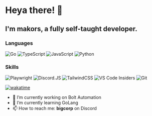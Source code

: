 # Heya there! 👋
## I'm **makors**, a fully self-taught developer.

### Languages
![Go](https://img.shields.io/badge/go-%2300ADD8.svg?style=for-the-badge&logo=go&logoColor=white) ![TypeScript](https://img.shields.io/badge/typescript-%23007ACC.svg?style=for-the-badge&logo=typescript&logoColor=white) ![JavaScript](https://img.shields.io/badge/javascript-%23323330.svg?style=for-the-badge&logo=javascript&logoColor=%23F7DF1E) ![Python](https://img.shields.io/badge/python-3670A0?style=for-the-badge&logo=python&logoColor=ffdd54)

### Skills
![Playwright](https://img.shields.io/badge/-playwright-4287f5?style=for-the-badge&logo=playwright&logoColor=white) ![Discord.JS](https://img.shields.io/badge/-discordjs-4a1ae8?style=for-the-badge&logo=discord&logoColor=white) ![TailwindCSS](https://img.shields.io/badge/tailwindcss-%2338B2AC.svg?style=for-the-badge&logo=tailwind-css&logoColor=white) ![VS Code Insiders](https://img.shields.io/badge/VS%20Code%20Insiders-35b393.svg?style=for-the-badge&logo=visual-studio-code&logoColor=white) ![Git](https://img.shields.io/badge/git-%23F05033.svg?style=for-the-badge&logo=git&logoColor=white) 

[![wakatime](https://wakatime.com/badge/user/94e06522-c160-40dd-8184-95793a55e1fa.svg)](https://wakatime.com/@94e06522-c160-40dd-8184-95793a55e1fa)

- 🔭 I’m currently working on Bolt Automation
- 🌱 I’m currently learning GoLang
- 📫 How to reach me: **bigcorp** on Discord
